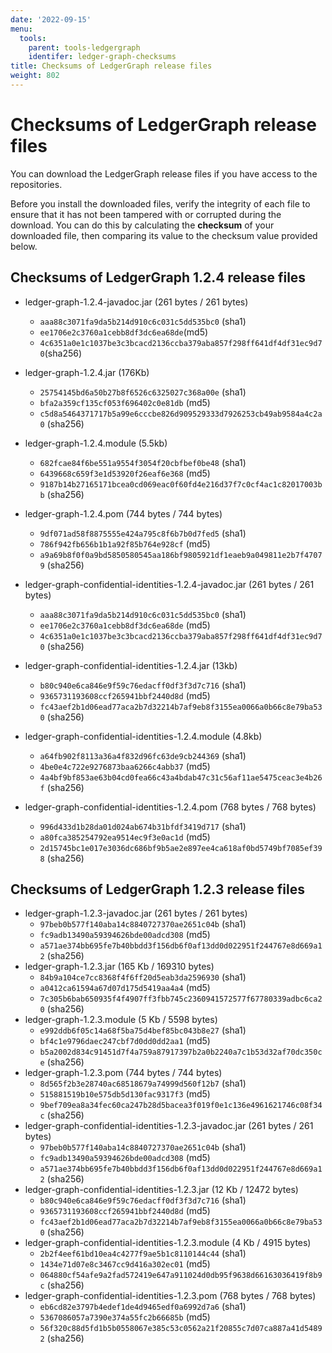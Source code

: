 ```yaml
---
date: '2022-09-15'
menu:
  tools:
    parent: tools-ledgergraph
    identifer: ledger-graph-checksums
title: Checksums of LedgerGraph release files
weight: 802
---
```



# Checksums of LedgerGraph release files

You can download the LedgerGraph release files if you have access to the repositories.

Before you install the downloaded files, verify the integrity of each file to ensure that it has not been tampered with or corrupted during the download. You can do this by calculating the **checksum** of your downloaded file, then comparing its value to the checksum value provided below.

## Checksums of LedgerGraph 1.2.4 release files

* ledger-graph-1.2.4-javadoc.jar (261 bytes / 261 bytes)
  * `aaa88c3071fa9da5b214d910c6c031c5dd535bc0` (sha1) 
  * `ee1706e2c3760a1cebb8df3dc6ea68de`(md5)
  * `4c6351a0e1c1037be3c3bcacd2136ccba379aba857f298ff641df4df31ec9d70`(sha256)

* ledger-graph-1.2.4.jar (176Kb)
  * `25754145bd6a50b27b8f6526c6325027c368a00e` (sha1)
  * `bfa2a359cf135cf053f696402c0e81db` (md5)
  * `c5d8a5464371717b5a99e6cccbe826d909529333d7926253cb49ab9584a4c2a0` (sha256)

* ledger-graph-1.2.4.module (5.5kb)
  * `682fcae84f6be551a9554f3054f20cbfbef0be48` (sha1)
  * `6439668c659f3e1d53920f26eaf6e368` (md5)
  * `9187b14b27165171bcea0cd069eac0f60fd4e216d37f7c0cf4ac1c82017003bb` (sha256)

* ledger-graph-1.2.4.pom (744 bytes / 744 bytes)
  * `9df071ad58f8875555e424a795c8f6b7b0d7fed5` (sha1)
  * `786f942fb656b1b1a92f85b764e928cf` (md5)
  * `a9a69b8f0f0a9bd5850580545aa186bf9805921df1eaeb9a049811e2b7f47079` (sha256)

* ledger-graph-confidential-identities-1.2.4-javadoc.jar (261 bytes / 261 bytes)
  * `aaa88c3071fa9da5b214d910c6c031c5dd535bc0` (sha1)
  * `ee1706e2c3760a1cebb8df3dc6ea68de` (md5) 
  * `4c6351a0e1c1037be3c3bcacd2136ccba379aba857f298ff641df4df31ec9d70` (sha256) 

* ledger-graph-confidential-identities-1.2.4.jar (13kb)
  * `b80c940e6ca846e9f59c76edacff0df3f3d7c716` (sha1)
  * `9365731193608ccf265941bbf2440d8d` (md5)
  * `fc43aef2b1d06ead77aca2b7d32214b7af9eb8f3155ea0066a0b66c8e79ba530` (sha256) 

* ledger-graph-confidential-identities-1.2.4.module (4.8kb)
  * `a64fb902f8113a36a4f832d96fc63de9cb244369` (sha1) 
  * `4be0e4c722e9276873baa6266c4abb37` (md5) 
  * `4a4bf9bf853ae63b04cd0fea66c43a4bdab47c31c56af11ae5475ceac3e4b26f` (sha256)  

* ledger-graph-confidential-identities-1.2.4.pom (768 bytes / 768 bytes)
  * `996d433d1b28da01d024ab674b31bfdf3419d717` (sha1)
  * `a80fca385254792ea9514ec9f3e0ac1d` (md5)
  * `2d15745bc1e017e3036dc686bf9b5ae2e897ee4ca618af0bd5749bf7085ef398` (sha256)

## Checksums of LedgerGraph 1.2.3 release files


* ledger-graph-1.2.3-javadoc.jar (261 bytes / 261 bytes)
  * `97beb0b577f140aba14c8840727370ae2651c04b` (sha1)
  * `fc9adb13490a59394626bde00adcd308` (md5)
  * `a571ae374bb695fe7b40bbdd3f156db6f0af13dd0d022951f244767e8d669a12` (sha256)
* ledger-graph-1.2.3.jar (165 Kb / 169310 bytes)
  * `84b9a104ce7cc8368f4f6ff20d5eab3da2596930` (sha1)
  * `a0412ca61594a67d07d175d5419aa4a4` (md5)
  * `7c305b6bab650935f4f4907ff3fbb745c2360941572577f67780339adbc6ca20` (sha256)
* ledger-graph-1.2.3.module (5 Kb / 5598 bytes)
  * `e992ddb6f05c14a68f5ba75d4bef85bc043b8e27` (sha1)
  * `bf4c1e9796daec247cbf7d0dd0dd2aa1` (md5)
  * `b5a2002d834c91451d7f4a759a87917397b2a0b2240a7c1b53d32af70dc350ce` (sha256)
* ledger-graph-1.2.3.pom (744 bytes / 744 bytes)
  * `8d565f2b3e28740ac68518679a74999d560f12b7` (sha1)
  * `515881519b10e575db5d130fac9317f3` (md5)
  * `9bef709ea8a34fec60ca247b28d5bacea3f019f0e1c136e4961621746c08f34c` (sha256)
* ledger-graph-confidential-identities-1.2.3-javadoc.jar (261 bytes / 261 bytes)
  * `97beb0b577f140aba14c8840727370ae2651c04b` (sha1)
  * `fc9adb13490a59394626bde00adcd308` (md5)
  * `a571ae374bb695fe7b40bbdd3f156db6f0af13dd0d022951f244767e8d669a12` (sha256)
* ledger-graph-confidential-identities-1.2.3.jar (12 Kb / 12472 bytes)
  * `b80c940e6ca846e9f59c76edacff0df3f3d7c716` (sha1)
  * `9365731193608ccf265941bbf2440d8d` (md5)
  * `fc43aef2b1d06ead77aca2b7d32214b7af9eb8f3155ea0066a0b66c8e79ba530` (sha256)
* ledger-graph-confidential-identities-1.2.3.module (4 Kb / 4915 bytes)
  * `2b2f4eef61bd10ea4c4277f9ae5b1c8110144c44` (sha1)
  * `1434e71d07e8c3467cc9d416a302ec01` (md5)
  * `064880cf54afe9a2fad572419e647a911024d0db95f9638d66163036419f8b9c` (sha256)
* ledger-graph-confidential-identities-1.2.3.pom (768 bytes / 768 bytes)
  * `eb6cd82e3797b4edef1de4d9465edf0a6992d7a6` (sha1)
  * `5367086057a7390e374a55fc2b66685b` (md5)
  * `56f320c88d5fd1b5b0558067e385c53c0562a21f20855c7d07ca887a41d54892` (sha256)